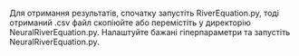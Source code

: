 Для отримання результатів, спочатку запустіть RiverEquation.py, тоді отриманий .csv файл скопіюйте або перемістіть у директорію NeuralRiverEquation.py. Налаштуйте бажані гіперпараметри та запустіть NeuralRiverEquation.py. 
